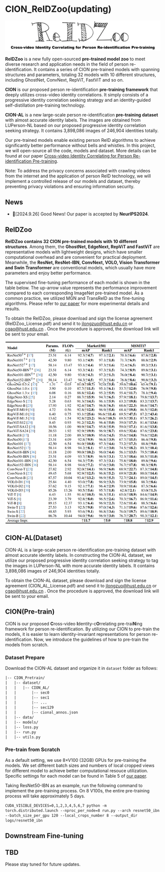# CION_ReIDZoo(updating)
<div align="center"><img src="assets/ReIDZoo.png" width="900"></div>

**ReIDZoo** is a new fully open-sourced **pre-trained model zoo** to meet diverse research and application needs in the field of person re-identification. It contains a series of CION pre-trained models with spanning structures and parameters, totaling 32 models with 10 different structures, including GhostNet, ConvNext, RepViT, FastViT and so on. 

**CION** is our proposed person re-identification **pre-training framework** that deeply utilizes cross-video identity correlations. It simply consists of a progressive identity correlation seeking strategy and an identity-guided self-distillation pre-training technology.

**CION-AL** is a new large-scale person re-identification **pre-training dataset** with almost accurate identity labels. The images are obtained from LUPerson-NL based on our proposed progressive identity correlation seeking strategy. It contains 3,898,086 images of 246,904 identities totally.

Our pre-trained models enable existing person ReID algorithms to achieve significantly better performance without bells and whistles. In this project, we will open-source all the code, models and dataset. More details can be found at our paper [Cross-video Identity Correlating for Person Re-identification Pre-training](https://neurips.cc/virtual/2024/poster/95254).

Note:  To address the privacy concerns associated with crawling videos from the internet and the application of person ReID technology, we will implement a controlled release of our models and dataset, thereby preventing privacy violations and ensuring information security.

## News

* 🙂[2024.9.26] Good News! Our paper is accepted by **NeurIPS2024**.

## ReIDZoo
**ReIDZoo contains 32 CION pre-trained models with 10 different structures**. Among them, the **GhostNet, EdgeNext, RepViT and FastViT** are representative models with lightweight designs, which have smaller computational overhead and are convenient for practical deployment. Meanwhile, the **ResNet, ResNet-IBN, ConvNext, VOLO, Vision Transformer and Swin Transformer** are conventional models, which usually have more parameters and enjoy better performance. 

The supervised fine-tuning performance of each model is shown in the table below. The up-arrow value represents the performance improvement compared to each corresponding ImageNet pre-trained model. As a common practice, we utilized MGN and TransReID as the fine-tuning algorithms. Please refer to [our paper](https://neurips.cc/virtual/2024/poster/95254) for more experimental details and results. 

To obtain the ReIDZoo, please download and sign the license agreement (ReIDZoo_License.pdf) and send it to jlongzuo@hust.edu.cn or cgao@hust.edu.cn . Once the procedure is approved, the download link will be sent to your email.

<div align="center"><img src="assets/performance.jpg" width="550"></div>

## CION-AL(Dataset)

CION-AL is a large-scale person re-identification pre-training dataset with almost accurate identity labels. In constructing the CION-AL dataset, we utilize our proposed progressive identity correlation seeking strategy to tag the images in LUPerson-NL with more accurate identity labels. It contains 3,898,086 images of 246,904 identities totally. 

To obtain the CION-AL dataset, please download and sign the license agreement (CION_AL_License.pdf) and send it to jlongzuo@hust.edu.cn or cgao@hust.edu.cn . Once the procedure is approved, the download link will be sent to your email.



## CION(Pre-train)

CION is our proposed **C**ross-video **I**dentity-c**O**rrelating pre-trai**N**ing framework for person re-identification. By utilizing our CION to pre-train the models, it is easier to learn identity-invariant representations for person re-identification. Now, we introduce the guidelines of how to pre-train the models from scratch.

### Dataset Prepare

Download the CION-AL dataset and organize it in `dataset` folder as follows:

```
|-- CION_Pretrain/
|   |-- dataset/
|   |   |-- CION_AL/
|   |       |-- sec0
|   |       |-- sec1
|   |       |-- ...
|   |       |-- sec129
|   |       |-- cional_annos.json
|   |-- data/
|   |-- models/
|   |-- loss.py
|   |-- run.py
|   |-- utils.py
```

### Pre-train from Scratch

As a default setting, we use 8×V100 (32GB) GPUs for pre-training the models. We set different batch sizes and numbers of local cropped views for different model to achieve better computational resouce utilization. Specific settings for each model can be found in Table 5 of [our paper](https://neurips.cc/virtual/2024/poster/95254). 

Taking ResNet50-IBN as an example, run the following command to implement the pre-training process. On 8 V100s, the entire pre-training process will take approximately 5 days.

```
CUDA_VISIBLE_DEVICES=0,1,2,3,4,5,6,7 python -m torch.distributed.launch --nproc_per_node=8 run.py --arch resnet50_ibn --batch_size_per_gpu 120 --local_crops_number 8 --output_dir logs/resnet50_ibn
```

## Downstream Fine-tuning






## TBD
Please stay tuned for future updates.
